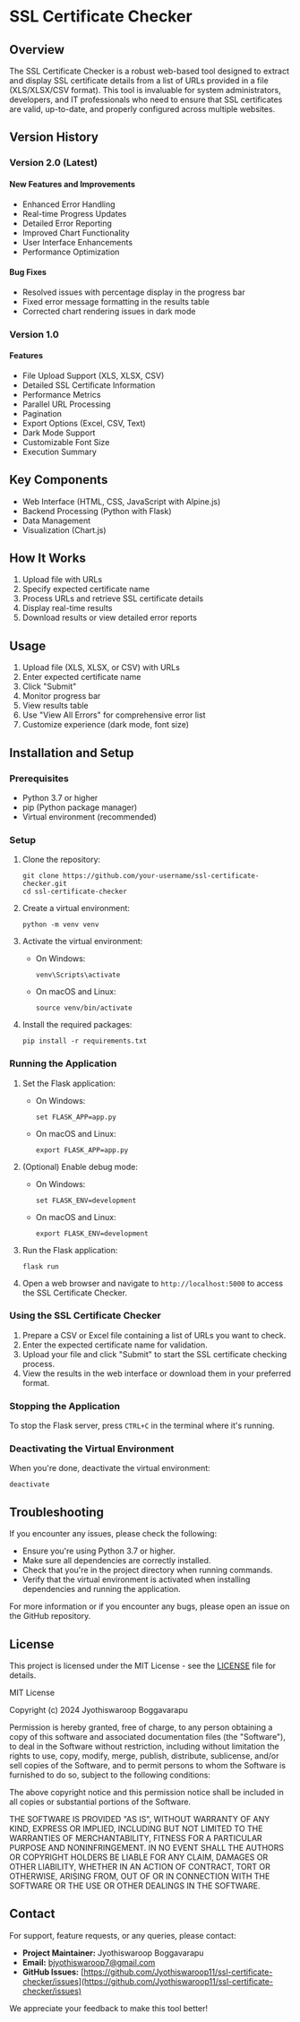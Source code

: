 # SSL Certificate Checker

## Overview
The SSL Certificate Checker is a robust web-based tool designed to extract and display SSL certificate details from a list of URLs provided in a file (XLS/XLSX/CSV format). This tool is invaluable for system administrators, developers, and IT professionals who need to ensure that SSL certificates are valid, up-to-date, and properly configured across multiple websites.

## Version History

### Version 2.0 (Latest)

#### New Features and Improvements
- Enhanced Error Handling
- Real-time Progress Updates
- Detailed Error Reporting
- Improved Chart Functionality
- User Interface Enhancements
- Performance Optimization

#### Bug Fixes
- Resolved issues with percentage display in the progress bar
- Fixed error message formatting in the results table
- Corrected chart rendering issues in dark mode

### Version 1.0

#### Features
- File Upload Support (XLS, XLSX, CSV)
- Detailed SSL Certificate Information
- Performance Metrics
- Parallel URL Processing
- Pagination
- Export Options (Excel, CSV, Text)
- Dark Mode Support
- Customizable Font Size
- Execution Summary

## Key Components
- Web Interface (HTML, CSS, JavaScript with Alpine.js)
- Backend Processing (Python with Flask)
- Data Management
- Visualization (Chart.js)

## How It Works
1. Upload file with URLs
2. Specify expected certificate name
3. Process URLs and retrieve SSL certificate details
4. Display real-time results
5. Download results or view detailed error reports

## Usage
1. Upload file (XLS, XLSX, or CSV) with URLs
2. Enter expected certificate name
3. Click "Submit"
4. Monitor progress bar
5. View results table
6. Use "View All Errors" for comprehensive error list
7. Customize experience (dark mode, font size)

## Installation and Setup

### Prerequisites
- Python 3.7 or higher
- pip (Python package manager)
- Virtual environment (recommended)

### Setup

1. Clone the repository:
   ```
   git clone https://github.com/your-username/ssl-certificate-checker.git
   cd ssl-certificate-checker
   ```

2. Create a virtual environment:
   ```
   python -m venv venv
   ```

3. Activate the virtual environment:
   - On Windows:
     ```
     venv\Scripts\activate
     ```
   - On macOS and Linux:
     ```
     source venv/bin/activate
     ```

4. Install the required packages:
   ```
   pip install -r requirements.txt
   ```

### Running the Application

1. Set the Flask application:
   - On Windows:
     ```
     set FLASK_APP=app.py
     ```
   - On macOS and Linux:
     ```
     export FLASK_APP=app.py
     ```

2. (Optional) Enable debug mode:
   - On Windows:
     ```
     set FLASK_ENV=development
     ```
   - On macOS and Linux:
     ```
     export FLASK_ENV=development
     ```

3. Run the Flask application:
   ```
   flask run
   ```

4. Open a web browser and navigate to `http://localhost:5000` to access the SSL Certificate Checker.

### Using the SSL Certificate Checker

1. Prepare a CSV or Excel file containing a list of URLs you want to check.
2. Enter the expected certificate name for validation.
3. Upload your file and click "Submit" to start the SSL certificate checking process.
4. View the results in the web interface or download them in your preferred format.

### Stopping the Application

To stop the Flask server, press `CTRL+C` in the terminal where it's running.

### Deactivating the Virtual Environment

When you're done, deactivate the virtual environment:
```
deactivate
```

## Troubleshooting

If you encounter any issues, please check the following:
- Ensure you're using Python 3.7 or higher.
- Make sure all dependencies are correctly installed.
- Check that you're in the project directory when running commands.
- Verify that the virtual environment is activated when installing dependencies and running the application.

For more information or if you encounter any bugs, please open an issue on the GitHub repository.

## License
This project is licensed under the MIT License - see the [LICENSE](https://github.com/Jyothiswaroop11/SSL-Certificate-Checker/blob/main/LICENSE) file for details.

MIT License

Copyright (c) 2024 Jyothiswaroop Boggavarapu

Permission is hereby granted, free of charge, to any person obtaining a copy
of this software and associated documentation files (the "Software"), to deal
in the Software without restriction, including without limitation the rights
to use, copy, modify, merge, publish, distribute, sublicense, and/or sell
copies of the Software, and to permit persons to whom the Software is
furnished to do so, subject to the following conditions:

The above copyright notice and this permission notice shall be included in all
copies or substantial portions of the Software.

THE SOFTWARE IS PROVIDED "AS IS", WITHOUT WARRANTY OF ANY KIND, EXPRESS OR
IMPLIED, INCLUDING BUT NOT LIMITED TO THE WARRANTIES OF MERCHANTABILITY,
FITNESS FOR A PARTICULAR PURPOSE AND NONINFRINGEMENT. IN NO EVENT SHALL THE
AUTHORS OR COPYRIGHT HOLDERS BE LIABLE FOR ANY CLAIM, DAMAGES OR OTHER
LIABILITY, WHETHER IN AN ACTION OF CONTRACT, TORT OR OTHERWISE, ARISING FROM,
OUT OF OR IN CONNECTION WITH THE SOFTWARE OR THE USE OR OTHER DEALINGS IN THE
SOFTWARE.

## Contact
For support, feature requests, or any queries, please contact:

- **Project Maintainer:** Jyothiswaroop Boggavarapu
- **Email:** bjyothiswaroop7@gmail.com
- **GitHub Issues:** [https://github.com/Jyothiswaroop11/ssl-certificate-checker/issues](https://github.com/Jyothiswaroop11/ssl-certificate-checker/issues)

We appreciate your feedback to make this tool better!
